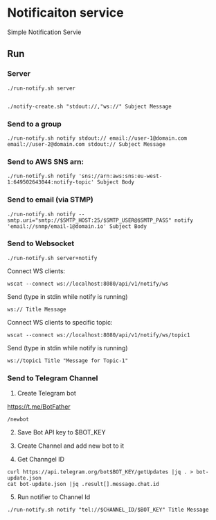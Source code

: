 # Notificaiton service

Simple Notification Servie

## Run

### Server

```
./run-notify.sh server


./notify-create.sh "stdout://,"ws://" Subject Message
```

### Send to a group

```
./run-notify.sh notify stdout:// email://user-1@domain.com email://user-2@domain.com stdout:// Subject Message
```

### Send to AWS SNS arn:

```
./run-notify.sh notify 'sns://arn:aws:sns:eu-west-1:649502643044:notify-topic' Subject Body  
```

### Send to email (via STMP)

```
./run-notify.sh notify --smtp.uri="smtp://$SMTP_HOST:25/$SMTP_USER@$SMTP_PASS" notify 'email://snmp/email-1@domain.io' Subject Body
```

### Send to Websocket

```
./run-notify.sh server+notify
```

Connect WS clients:
```
wscat --connect ws://localhost:8080/api/v1/notify/ws
```

Send (type in stdin while notify is running)
```
ws:// Title Message
```

Connect WS clients to specific topic:
```
wscat --connect ws://localhost:8080/api/v1/notify/ws/topic1
```

Send (type in stdin while notify is running)
```
ws://topic1 Title "Message for Topic-1"
```

### Send to Telegram Channel

1. Create Telegram bot

https://t.me/BotFather

```
/newbot
```

2. Save Bot API key to $BOT_KEY

3. Create Channel and add new bot to it

4. Get Channgel ID

```
curl https://api.telegram.org/bot$BOT_KEY/getUpdates |jq . > bot-update.json
cat bot-update.json |jq .result[].message.chat.id
```

5. Run notifier to Channel Id

```
./run-notify.sh notify "tel://$CHANNEL_ID/$BOT_KEY" Title Message
```
